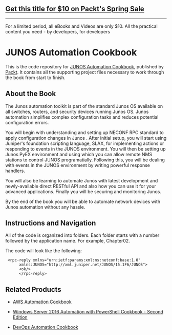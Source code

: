 ## [Get this title for $10 on Packt's Spring Sale](https://www.packt.com/B07965?utm_source=github&utm_medium=packt-github-repo&utm_campaign=spring_10_dollar_2022)
-----
For a limited period, all eBooks and Videos are only $10. All the practical content you need \- by developers, for developers

# JUNOS Automation Cookbook
This is the code repository for [JUNOS Automation Cookbook](https://www.packtpub.com/networking-and-servers/junos-automation-cookbook?utm_source=github&utm_medium=repository&utm_campaign=9781788290999), published by [Packt](https://www.packtpub.com/?utm_source=github). It contains all the supporting project files necessary to work through the book from start to finish.
## About the Book
The Junos automation toolkit is part of the standard Junos OS available on all switches, routers, and security devices running Junos OS. Junos automation simplifies complex configuration tasks and reduces potential configuration errors.

You will begin with understanding and setting up NECONF RPC standard to apply configuration changes in Junos . After initial setup, you will start using Juniper's foundation scripting language, SLAX, for implementing actions or responding to events in the JUNOS environment. You will then be setting up Junos PyEX environment and using which you can allow remote NMS stations to control JUNOS programatially. Following this, you will be dealing with events in the JUNOS environment by writing powerful response handlers. 

You will also be learning to automate Junos with latest development and newly-available direct RESTful API and also how you can use it for your advanced applications. Finally you will be securing and monitoring Junos.

By the end of the book you will be able to automate network devices with Junos automation without any hassle.

## Instructions and Navigation
All of the code is organized into folders. Each folder starts with a number followed by the application name. For example, Chapter02.



The code will look like the following:
```
 <rpc-reply xmlns="urn:ietf:params:xml:ns:netconf:base:1.0"   
      xmlns:JUNOS="http://xml.juniper.net/JUNOS/15.1F6/JUNOS">
      <ok/>
      </rpc-reply>
```



## Related Products
* [AWS Automation Cookbook](https://www.packtpub.com/virtualization-and-cloud/aws-automation-cookbook?utm_source=github&utm_medium=repository&utm_campaign=9781788394925)

* [Windows Server 2016 Automation with PowerShell Cookbook - Second Edition](https://www.packtpub.com/networking-and-servers/windows-server-2016-automation-powershell-cookbook-second-edition?utm_source=github&utm_medium=repository&utm_campaign=9781787122048)

* [DevOps Automation Cookbook](https://www.packtpub.com/networking-and-servers/devops-automation-cookbook?utm_source=github&utm_medium=repository&utm_campaign=9781784392826)

